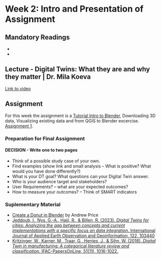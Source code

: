 # Week 2: Intro and Presentation of Assignment 

## Mandatory Readings 

*
*


## Lecture - Digital Twins: What they are and why they matter | Dr. Mila Koeva

[Link to video](video)

## Assignment

For this week the assignment is a [Tutorial Intro to Blender](../Assignment/Intro%20to%20blender.md), Downloading 3D data, Visualizing existing data and from QGIS to Blender excercise. [Assignment 1](../Assignment/Assignment%20I.md).

### Preparation for Final Assignment

#### DECISION - Write one to two pages

* 	Think of a possible study case of your own.
* 	Find examples (show link and small analysis – What is positive? What would you have done differently?)
* 	What is your DT goal? What questions can your Digital Twin answer.
* 	Who is your audience target and stakeholders?
* 	User Requirements? – what are your expected outcomes? 
* 	How to measure your outcomes? – Think of SMART indicators



### Suplementary Material

* [Create a Donut in Blender](https://www.youtube.com/playlist?list=PLjEaoINr3zgEPv5y--4MKpciLaoQYZB1Z) by Andrew Price
* [Jeddoub, I., Nys, G.-A., Hajji, R., & Billen, R. (2023). _Digital Twins for cities: Analyzing the gap between concepts and current implementations with a specific focus on data integration_. International Journal of Applied Earth Observation and Geoinformation, 122, 103440](https://doi.org/10.1016/j.jag.2023.103440)
* [Kritzinger, W., Karner, M., Traar, G., Henjes, J., & Sihn, W. (2018). _Digital Twin in manufacturing: A categorical literature review and classification._ IFAC-PapersOnLine, 51(11), 1016-1022.](https://doi.org/10.1016/j.ifacol.2018.08.474)
